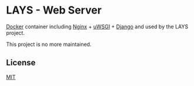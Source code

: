 # LAYS - Web Server

[Docker][docker] container including [Nginx][nginx] + [uWSGI][uwsgi] + [Django][django] and used by the LAYS project.

This project is no more maintained.

## License

[MIT][MIT]

 [docker]: https://www.docker.com/
 [nginx]: https://www.nginx.com/
 [uwsgi]: https://uwsgi-docs.readthedocs.io/en/latest/
 [django]: https://www.djangoproject.com/
 [MIT]: http://opensource.org/licenses/MIT
